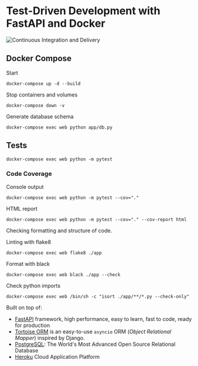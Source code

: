 # Test-Driven Development with FastAPI and Docker

![Continuous Integration and Delivery](https://github.com/marcusholmgren/fast-api-docker/workflows/Continuous%20Integration%20and%20Delivery/badge.svg?branch=master)

## Docker Compose

Start
```
docker-compose up -d --build 
```

Stop containers and volumes
```
docker-compose down -v
```


Generate database schema
```
docker-compose exec web python app/db.py
```

## Tests

```
docker-compose exec web python -m pytest
```

### Code Coverage

Console output
```
docker-compose exec web python -m pytest --cov="."
```

HTML report
```
docker-compose exec web python -m pytest --cov="." --cov-report html
```

Checking formatting and structure of code.

Linting with flake8

```
docker-compose exec web flake8 ./app
```


Format with black

```
docker-compose exec web black ./app --check
```

Check python imports

```
docker-compose exec web /bin/sh -c "isort ./app/**/*.py --check-only"
```


Built on top of:
* [FastAPI](https://fastapi.tiangolo.com) framework, high performance, easy to learn, fast to code, ready for production
* [Tortoise ORM](https://tortoise-orm.readthedocs.io/en/latest/index.html#) is an easy-to-use `asyncio` ORM (_Object Relational Mapper_) inspired by Django.
* [PostgreSQL](https://www.postgresql.org): The World's Most Advanced Open Source Relational Database
* [Heroku](https://www.heroku.com) Cloud Application Platform



